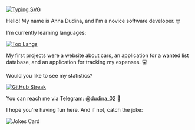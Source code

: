 # <div align="center">
  [![Typing SVG](https://readme-typing-svg.herokuapp.com?color=%1919ff&lines=About+me)](https://git.io/typing-svg)
</div>
<p>Hello! My name is Anna Dudina, and I'm a novice software developer. 🤓</p>

<p> I'm currently learning languages: </p>

[![Top Langs](https://github-readme-stats.vercel.app/api/top-langs/?username=Annanas555&theme=tokyonight)](https://github.com/anuraghazra/github-readme-stats)

<p> My first projects were a website about cars, an application for a wanted list database, and an application for tracking my expenses. 💻 </p>
<p>Would you like to see my statistics?</p>

[![GitHub Streak](https://github-readme-streak-stats.herokuapp.com/?user=Annanas555&theme=tokyonight)](https://git.io/streak-stats)

<p> You can reach me via Telegram: @dudina_02 📲 </p>

<p>I hope you're having fun here. And if not, catch the joke:</p>

![Jokes Card](https://readme-jokes.vercel.app/api)
